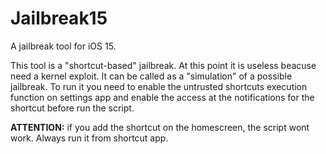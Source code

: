 # Jailbreak15
A jailbreak tool for iOS 15.

This tool is a "shortcut-based" jailbreak. At this point it is useless beacuse need a kernel exploit.
It can be called as a "simulation" of a possible jailbreak. To run it you need to enable the untrusted shortcuts execution function on settings app and enable the access at the notifications for the shortcut before run the script.

**ATTENTION:** if you add the shortcut on the homescreen, the script wont work. Always run it from shortcut app.

